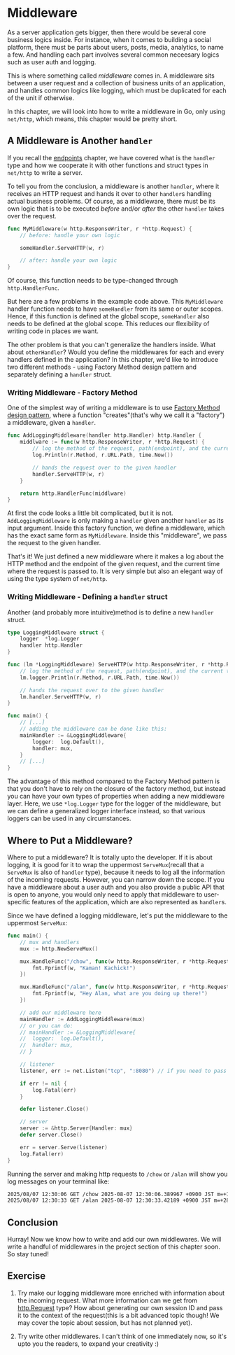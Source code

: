 # Middleware
As a server application gets bigger, then there would be several core business logics inside. For instance, when it comes to building a social platform, there must be parts about users, posts, media, analytics, to name a few. And handling each part involves several common neceesary logics such as user auth and logging. 

This is where something called *middleware* comes in. A middleware sits between a user request and a collection of business units of an application, and handles common logics like logging, which must be duplicated for each of the unit if otherwise.

In this chapter, we will look into how to write a middleware in Go, only using `net/http`, which means, this chapter would be pretty short.

## A Middleware is Another `handler`
If you recall the [endpoints](../../basic/endpoints/README.md) chapter, we have covered what is the `handler` type and how we cooperate it with other functions and struct types in `net/http` to write a server.

To tell you from the conclusion, a middleware is another `handler`, where it receives an HTTP request and hands it over to other `handler`s handling actual business problems. Of course, as a middleware, there must be its own logic that is to be executed *before* and/or *after* the other `handler` takes over the request. 

```go
func MyMiddleware(w http.ResponseWriter, r *http.Request) {
    // before: handle your own logic

    someHandler.ServeHTTP(w, r)

    // after: handle your own logic
}
```

Of course, this function needs to be type-changed through `http.HandlerFunc`.

But here are a few problems in the example code above. This `MyMiddleware` handler function needs to have `someHandler` from its same or outer scopes. Hence, if this function is defined at the global scope, `someHandler` also needs to be defined at the global scope. This reduces our flexibility of writing code in places we want.

The other problem is that you can't generalize the handlers inside. What about `otherHandler`? Would you define the middlewares for each and every handlers defined in the application? In this chapter, we'd like to introduce two different methods - using Factory Method design pattern and separately defining a `handler` struct.

### Writing Middleware - Factory Method
One of the simplest way of writing a middleware is to use [Factory Method design pattern](https://en.wikipedia.org/wiki/Factory_method_pattern), where a function "creates"(that's why we call it a "factory") a middleware, given a `handler`. 

```go
func AddLoggingMiddleware(handler http.Handler) http.Handler {
	middlware := func(w http.ResponseWriter, r *http.Request) {
		// log the method of the request, path(endpoint), and the current time
		log.Println(r.Method, r.URL.Path, time.Now())

		// hands the request over to the given handler
		handler.ServeHTTP(w, r)
	}

	return http.HandlerFunc(middlware)
}
```

At first the code looks a little bit complicated, but it is not. `AddLoggingMiddleware` is only making a `handler` given another `handler` as its input argument. Inside this factory function, we define a middleware, which has the exact same form as `MyMiddleware`. Inside this "middleware", we pass the request to the given handler.

That's it! We just defined a new middleware where it makes a log about the HTTP method and the endpoint of the given request, and the current time where the request is passed to. It is very simple but also an elegant way of using the type system of `net/http`.

### Writing Middleware - Defining a `handler` struct
Another (and probably more intuitive)method is to define a new `handler` struct.

```go
type LoggingMiddleware struct {
	logger  *log.Logger
	handler http.Handler
}

func (lm *LoggingMiddleware) ServeHTTP(w http.ResponseWriter, r *http.Request) {
	// log the method of the request, path(endpoint), and the current time
	lm.logger.Println(r.Method, r.URL.Path, time.Now())

	// hands the request over to the given handler
	lm.handler.ServeHTTP(w, r)
}

func main() {
	// [...]
	// adding the middleware can be done like this:
	mainHandler := &LoggingMiddleware{
		logger:  log.Default(),
		handler: mux,
	}
	// [...]
}
```

The advantage of this method compared to the Factory Method pattern is that you don't have to rely on the closure of the factory method, but instead you can have your own types of properties when adding a new middleware layer. Here, we use `*log.Logger` type for the logger of the middleware, but we can define a generalized logger interface instead, so that various loggers can be used in any circumstances. 

## Where to Put a Middleware?
Where to put a middleware? It is totally upto the developer. If it is about logging, it is good for it to wrap the uppermost `ServeMux`(recall that a `ServeMux` is also of `handler` type), because it needs to log all the information of the incoming requests. However, you can narrow down the scope. If you have a middleware about a user auth and you also provide a public API that is open to anyone, you would only need to apply that middleware to user-specific features of the application, which are also represented as `handler`s. 

Since we have defined a logging middleware, let's put the middleware to the uppermost `ServeMux`:

```go
func main() {
	// mux and handlers
	mux := http.NewServeMux()

	mux.HandleFunc("/chow", func(w http.ResponseWriter, r *http.Request) {
		fmt.Fprintf(w, "Kaman! Kachick!")
	})

	mux.HandleFunc("/alan", func(w http.ResponseWriter, r *http.Request) {
		fmt.Fprintf(w, "Hey Alan, what are you doing up there!")
	})

	// add our middleware here
	mainHandler := AddLoggingMiddleware(mux)
	// or you can do: 
	// mainHandler := &LoggingMiddleware{
	// 	logger:  log.Default(),
	// 	handler: mux,
	// }

	// listener
	listener, err := net.Listen("tcp", ":8080") // if you need to pass context, use ListeConfig.Listen

	if err != nil {
		log.Fatal(err)
	}

	defer listener.Close()

	// server
	server := &http.Server{Handler: mux}
	defer server.Close()

	err = server.Serve(listener)
	log.Fatal(err)
}
```

Running the server and making http requests to `/chow` or `/alan` will show you log messages on your terminal like:

```sh
2025/08/07 12:30:06 GET /chow 2025-08-07 12:30:06.389967 +0900 JST m=+1.386161418
2025/08/07 12:30:33 GET /alan 2025-08-07 12:30:33.42189 +0900 JST m=+28.418270251
```

## Conclusion
Hurray! Now we know how to write and add our own middlewares. We will write a handful of middlewares in the project section of this chapter soon. So stay tuned!

## Exercise
1. Try make our logging middleware more enriched with information about the incoming request. What more information can we get from [http.Request](https://pkg.go.dev/net/http#Request) type? How about generating our own session ID and pass it to the context of the request(this is a bit advanced topic though! We may cover the topic about session, but has not planned yet).

2. Try write other middlewares. I can't think of one immediately now, so it's upto you the readers, to expand your creativity :)
